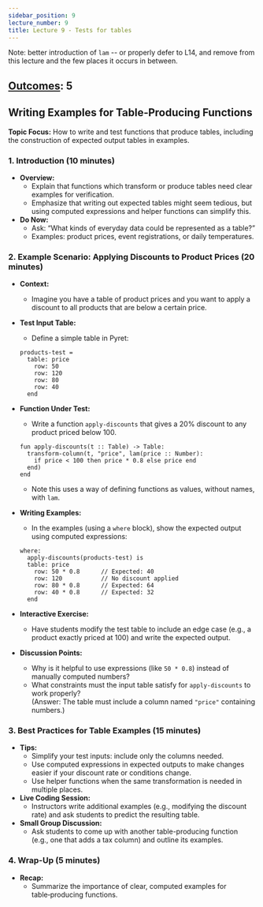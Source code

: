 ```yaml
---
sidebar_position: 9
lecture_number: 9
title: Lecture 9 - Tests for tables
---
```


Note: better introduction of `lam` -- or properly defer to L14, and remove from this lecture and the few places it occurs in between.


## [Outcomes](../outcomes/): 5


## Writing Examples for Table‑Producing Functions

**Topic Focus:** How to write and test functions that produce tables, including the construction of expected output tables in examples.

### 1. Introduction (10 minutes)
- **Overview:**  
  - Explain that functions which transform or produce tables need clear examples for verification.
  - Emphasize that writing out expected tables might seem tedious, but using computed expressions and helper functions can simplify this.
- **Do Now:**  
  - Ask: “What kinds of everyday data could be represented as a table?”  
  - Examples: product prices, event registrations, or daily temperatures.

### 2. Example Scenario: Applying Discounts to Product Prices (20 minutes)
- **Context:**  
  - Imagine you have a table of product prices and you want to apply a discount to all products that are below a certain price.
- **Test Input Table:**  
  - Define a simple table in Pyret:
  ```pyret
  products-test =
    table: price
      row: 50
      row: 120
      row: 80
      row: 40
    end
  ```
- **Function Under Test:**  
  - Write a function `apply-discounts` that gives a 20% discount to any product priced below 100.
  ```pyret
  fun apply-discounts(t :: Table) -> Table:
    transform-column(t, "price", lam(price :: Number): 
      if price < 100 then price * 0.8 else price end
    end)
  end
  ```
  
  - Note this uses a way of defining functions as values, without names, with `lam`.  
  
- **Writing Examples:**  
  - In the examples (using a `where` block), show the expected output using computed expressions:
  ```pyret
  where:
    apply-discounts(products-test) is
    table: price
      row: 50 * 0.8      // Expected: 40
      row: 120           // No discount applied
      row: 80 * 0.8      // Expected: 64
      row: 40 * 0.8      // Expected: 32
    end
  ```
- **Interactive Exercise:**  
  - Have students modify the test table to include an edge case (e.g., a product exactly priced at 100) and write the expected output.
- **Discussion Points:**  
  - Why is it helpful to use expressions (like `50 * 0.8`) instead of manually computed numbers?
  - What constraints must the input table satisfy for `apply-discounts` to work properly?  
    (Answer: The table must include a column named `"price"` containing numbers.)

### 3. Best Practices for Table Examples (15 minutes)
- **Tips:**  
  - Simplify your test inputs: include only the columns needed.
  - Use computed expressions in expected outputs to make changes easier if your discount rate or conditions change.
  - Use helper functions when the same transformation is needed in multiple places.
- **Live Coding Session:**  
  - Instructors write additional examples (e.g., modifying the discount rate) and ask students to predict the resulting table.
- **Small Group Discussion:**  
  - Ask students to come up with another table-producing function (e.g., one that adds a tax column) and outline its examples.

### 4. Wrap-Up (5 minutes)
- **Recap:**  
  - Summarize the importance of clear, computed examples for table‑producing functions.
